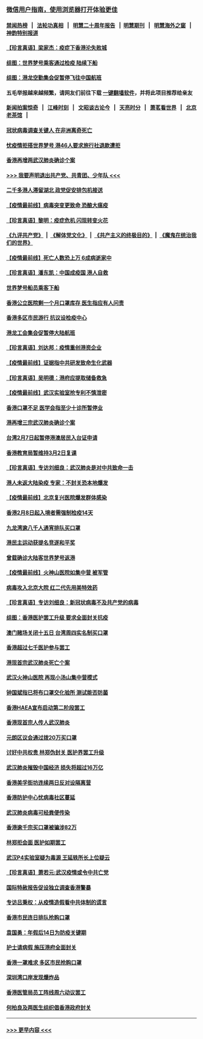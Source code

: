 ### [微信用户指南，使用浏览器打开体验更佳](https://github.com/gfw-breaker/banned-news1/blob/master/indexes/wechat-guide.md?t=0)
#### [禁闻热榜](热点新闻.md?t=0)  &nbsp;&nbsp;|&nbsp;&nbsp; [法轮功真相](https://github.com/gfw-breaker/truth/blob/master/README.md?t=0) &nbsp;&nbsp;|&nbsp;&nbsp; [明慧二十周年报告](https://github.com/gfw-breaker/mh-reports/blob/master/README.md?t=0) &nbsp;&nbsp;|&nbsp;&nbsp;[明慧期刊](https://github.com/gfw-breaker/mh-qikan) &nbsp;&nbsp;|&nbsp;&nbsp; [明慧海外之窗](https://github.com/gfw-breaker/mh-news/blob/master/README.md?t=0) &nbsp;&nbsp;|&nbsp;&nbsp; [神韵特别报道](https://github.com/gfw-breaker/mh-news/blob/master/shenyun.md?t=0)
#### [【珍言真语】梁家杰：疫症下香港沦失败城](../pages/nsc415/n11861588.md?t=02120622) 
#### [组图：世界梦号乘客通过检疫 陆续下船](../pages/nsc415/n11858302.md?t=02120622) 
#### [组图：港龙空勤集会促暂停飞往中国航班](../pages/nsc415/n11858190.md?t=02120622) 
#### 五毛举报越来越频繁，请网友们前往下载 [一键翻墙软件](https://github.com/gfw-breaker/ssr-accounts)，并将此项目推荐给亲友
#### [新闻拍案惊奇](https://github.com/gfw-breaker/banned-news1/blob/master/pages/link4.md) &nbsp;&nbsp;|&nbsp;&nbsp; [江峰时刻](https://github.com/gfw-breaker/banned-news1/blob/master/pages/link4.md) &nbsp;&nbsp;|&nbsp;&nbsp; [文昭谈古论今](https://github.com/gfw-breaker/banned-news1/blob/master/pages/link4.md) &nbsp;&nbsp;|&nbsp;&nbsp; [天亮时分](https://github.com/gfw-breaker/banned-news1/blob/master/pages/link4.md) &nbsp;&nbsp;|&nbsp;&nbsp; [萧茗看世界](https://github.com/gfw-breaker/banned-news1/blob/master/pages/link4.md) &nbsp;&nbsp;|&nbsp;&nbsp; [北京老茶馆](https://github.com/gfw-breaker/banned-news1/blob/master/pages/link4.md) &nbsp;&nbsp;|&nbsp;&nbsp; 
#### [冠状病毒调查关键人 在非洲离奇死亡](../pages/nsc415/n11859798.md?t=02120622) 
#### [忧疫情拒搭世界梦号 港46人要求旅行社退款遭拒](../pages/nsc415/n11859849.md?t=02120622) 
#### [香港再增两武汉肺炎确诊个案](../pages/nsc415/n11859833.md?t=02120622) 
#### [>>> 我要声明退出共产党、共青团、少年队 <<<](https://github.com/begood0513/goodnews/blob/master/quit/letter.md) 
#### [二千多港人滞留湖北 政党促安排包机接送](../pages/nsc415/n11859831.md?t=02120622) 
#### [【疫情最前线】病毒突变更致命 恐酿大瘟疫](../pages/nsc415/n11859604.md?t=02120622) 
#### [【珍言真语】黎明：疫症危机 闪现转变火花](../pages/nsc415/n11859199.md?t=02120622) 
#### [《九评共产党》](https://github.com/begood0513/9ping.md/blob/master/README.md) &nbsp;|&nbsp; [《解体党文化》](../../../../jtdwh.md/blob/master/README.md)  &nbsp;|&nbsp; [《共产主义的终极目的》](../../../../gczydzjmd.md/blob/master/README.md) &nbsp;|&nbsp; [《魔鬼在统治我们的世界》](../../../../mgztzwmdsj.md/blob/master/README.md) 
#### [【疫情最前线】死亡人数恐上万 6成病逝家中](../pages/nsc415/n11856687.md?t=02120622) 
#### [【珍言真语】潘东凯：中国成疫国 港人自救](../pages/nsc415/n11856962.md?t=02120622) 
#### [世界梦号船员乘客下船](../pages/nsc415/n11856883.md?t=02120622) 
#### [香港公立医院剩一个月口罩库存 医生指应有人问责](../pages/nsc415/n11856875.md?t=02120622) 
#### [香港多区市民游行 抗议设检疫中心](../pages/nsc415/n11856866.md?t=02120622) 
#### [港龙工会集会促暂停大陆航班](../pages/nsc415/n11856840.md?t=02120622) 
#### [【珍言真语】刘达邦：疫情重创港资企业](../pages/nsc415/n11854274.md?t=02120622) 
#### [【疫情最前线】证据指中共研发致命生化武器](../pages/nsc415/n11853087.md?t=02120622) 
#### [【珍言真语】吴明德：港府应提取储备救急](../pages/nsc415/n11852734.md?t=02120622) 
#### [【疫情最前线】武汉实验室抢专利不慎泄密](../pages/nsc415/n11850310.md?t=02120622) 
#### [香港口罩不足 医学会指至少十诊所暂停业](../pages/nsc415/n11850301.md?t=02120622) 
#### [港再增三宗武汉肺炎确诊个案](../pages/nsc415/n11850328.md?t=02120622) 
#### [台湾2月7日起暂停港澳居民入台证申请](../pages/nsc415/n11850304.md?t=02120622) 
#### [香港教育局暂维持3月2日复课](../pages/nsc415/n11850260.md?t=02120622) 
#### [【珍言真语】专访刘细良：武汉肺炎是对中共致命一击](../pages/nsc415/n11849934.md?t=02120622) 
#### [港人未返大陆染疫 专家：不封关恐本地爆发](../pages/nsc415/n11848021.md?t=02120622) 
#### [【疫情最前线】北京复兴医院爆发群体感染](../pages/nsc415/n11847626.md?t=02120622) 
#### [香港2月8日起入境者需强制检疫14天](../pages/nsc415/n11847658.md?t=02120622) 
#### [九龙湾逾八千人通宵排队买口罩](../pages/nsc415/n11847647.md?t=02120622) 
#### [港民主运动获提名竞逐和平奖](../pages/nsc415/n11847633.md?t=02120622) 
#### [曾载确诊大陆客世界梦号返港](../pages/nsc415/n11847608.md?t=02120622) 
#### [【疫情最前线】火神山医院如集中营 被军管](../pages/nsc415/n11847524.md?t=02120622) 
#### [病毒攻入北京大院 红二代先用美特效药](../pages/nsc415/n11847427.md?t=02120622) 
#### [【珍言真语】专访刘细良：新冠状病毒不及共产党的病毒](../pages/nsc415/n11847164.md?t=02120622) 
#### [组图：香港医护罢工升级 要求全面封关抗疫](../pages/nsc415/n11844107.md?t=02120622) 
#### [澳门赌场关闭十五日 台湾周四实名制买口罩](../pages/nsc415/n11845083.md?t=02120622) 
#### [香港超过七千医护参与罢工](../pages/nsc415/n11845051.md?t=02120622) 
#### [港现首宗武汉肺炎死亡个案](../pages/nsc415/n11844998.md?t=02120622) 
#### [武汉火神山医院 再现小汤山集中营模式](../pages/nsc415/n11844763.md?t=02120622) 
#### [钟国斌指已将布口罩交化验所 测试能否防菌](../pages/nsc415/n11842783.md?t=02120622) 
#### [香港HAEA宣布启动第二阶段罢工](../pages/nsc415/n11842723.md?t=02120622) 
#### [香港现首宗人传人武汉肺炎](../pages/nsc415/n11842766.md?t=02120622) 
#### [元朗区议会通过拨20万买口罩](../pages/nsc415/n11842754.md?t=02120622) 
#### [讨好中共权贵 林郑伪封关 医护界罢工升级](../pages/nsc415/n11842359.md?t=02120622) 
#### [武汉肺炎摧毁中国经济 损失将超过16万亿](../pages/nsc415/n11839723.md?t=02120622) 
#### [香港美孚街坊连续两日反对设隔离营](../pages/nsc415/n11839962.md?t=02120622) 
#### [香港防护中心忧病毒社区蔓延](../pages/nsc415/n11839933.md?t=02120622) 
#### [武汉肺炎病毒可经粪便传染](../pages/nsc415/n11839939.md?t=02120622) 
#### [香港逾千宗买口罩被骗涉82万](../pages/nsc415/n11839914.md?t=02120622) 
#### [林郑拒会面 医护如期罢工](../pages/nsc415/n11839892.md?t=02120622) 
#### [武汉P4实验室疑为毒源 王延轶所长上位疑云](../pages/nsc415/n11835543.md?t=02120622) 
#### [【珍言真语】萧若元:武汉疫情或令中共亡党](../pages/nsc415/n11829394.md?t=02120622) 
#### [国际特赦报告促设独立调查香港警暴](../pages/nsc415/n11833845.md?t=02120622) 
#### [专访吕秉权：从疫情造假看中共体制的谎言](../pages/nsc415/n11833813.md?t=02120622) 
#### [香港市民连日排队抢购口罩](../pages/nsc415/n11833794.md?t=02120622) 
#### [袁国勇：年假后14日为防疫关键期](../pages/nsc415/n11831088.md?t=02120622) 
#### [护士请病假 施压港府全面封关](../pages/nsc415/n11831030.md?t=02120622) 
#### [香港一罩难求 多区市民抢购口罩](../pages/nsc415/n11831002.md?t=02120622) 
#### [深圳湾口岸发现爆炸品](../pages/nsc415/n11828802.md?t=02120622) 
#### [香港医管局员工阵线周六动议罢工](../pages/nsc415/n11828762.md?t=02120622) 
#### [何柏良及两医生组织倡香港政府封关](../pages/nsc415/n11828749.md?t=02120622) 

----
#### [ >>> 更早内容 <<< ](../indexes/nsc415-earlier.md)
